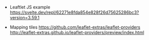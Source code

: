 - Leaftlet JS example
https://svelte.dev/repl/62271e8fda854e828f26d75625286bc3?version=3.59.1

- Mapping tiles
https://github.com/leaflet-extras/leaflet-providers
http://leaflet-extras.github.io/leaflet-providers/preview/index.html